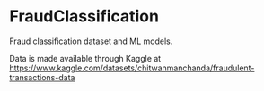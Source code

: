 # FraudClassification
Fraud classification dataset and ML models.


Data is made available through Kaggle at https://www.kaggle.com/datasets/chitwanmanchanda/fraudulent-transactions-data
